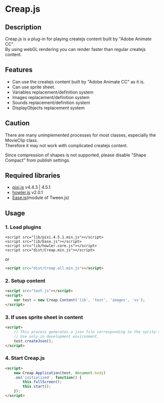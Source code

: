 # Creap.js

## Description

Creap.js is a plug-in for playing createjs content built by "Adobe Animate CC".<br />
By using webGL rendering you can render faster than regular createjs content.

## Features
- Can use the createjs content built by "Adobe Animate CC" as it is.
- Can use sprite sheet.
- Variables replacement/definition system
- Images replacement/definition system
- Sounds replacement/definition system
- DisplayObjects replacement system

## Caution
There are many unimplemented processes for most classes, especially the MovieClip class.<br />
Therefore it may not work with complicated createjs content.

Since compression of shapes is not supported, please disable "Shape Compact" from publish settings.

## Required libraries
- [pixi.js](http://www.pixijs.com/) v4.4.3 | 4.5.1
- [howler.js](https://howlerjs.com/) v2.0.1
- [Ease.js](http://www.createjs.com/)(module of Tween.js)

## Usage

### 1. Load plugins

```js:
<script src="lib/pixi.4.5.1.min.js"></script>
<script src="lib/Ease.js"></script>
<script src="lib/howler.core.js"></script>
<script src="dist/Creap.min.js"></script>
```
or
```html
<script src="dist/Creap.all.min.js"></script>
```

### 2. Setup content

```html
<script src="test.js"></script>
<script>
	var test = new Creap.Content('lib', 'test', 'images', 'ss');
</script>
```

### 3. If uses sprite sheet in content

```html
<script>
	// This process generates a json file corresponding to the sprite sheet.
	// Use only in development environment.
	test.createJson();
</script>
```

### 4. Start Creap.js

```html
<script>
	new Creap.Application(test, document.body)
	.on('initialized', function() {
		this.fullScreen();
		this.start();
	});
</script>
```